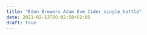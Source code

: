 ```yaml
---
title: "Eden Brewers Adam Eve Cider_single_bottle"
date: 2021-02-13T00:02:58+02:00
draft: true
---
```


